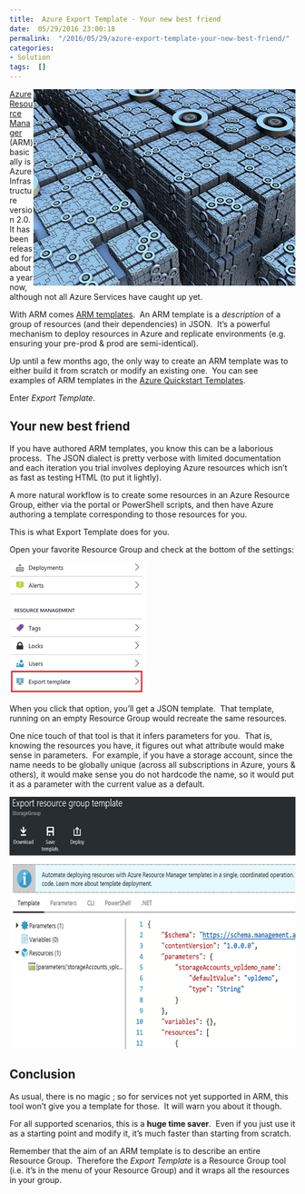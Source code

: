 ```yaml
---
title:  Azure Export Template - Your new best friend
date:  05/29/2016 23:00:18
permalink:  "/2016/05/29/azure-export-template-your-new-best-friend/"
categories:
- Solution
tags:  []
---
```

<img style="background-image:none;float:right;padding-top:0;padding-left:0;display:inline;padding-right:0;border:0;" title="From https://pixabay.com" src="assets/2016/5/azure-export-template-your-new-best-friend/grid-871475_6401.jpg" alt="From https://pixabay.com" width="462" height="346" align="right" border="0" /><a href="https://azure.microsoft.com/en-us/documentation/articles/resource-group-overview/" target="_blank">Azure Resource Manager</a> (ARM) basically is Azure Infrastructure version 2.0.  It has been released for about a year now, although not all Azure Services have caught up yet.

With ARM comes <a href="https://azure.microsoft.com/en-us/documentation/articles/resource-group-authoring-templates/" target="_blank">ARM templates</a>.  An ARM template is a <em>description</em> of a group of resources (and their dependencies) in JSON.  It’s a powerful mechanism to deploy resources in Azure and replicate environments (e.g. ensuring your pre-prod &amp; prod are semi-identical).

Up until a few months ago, the only way to create an ARM template was to either build it from scratch or modify an existing one.  You can see examples of ARM templates in the <a href="https://azure.microsoft.com/en-us/documentation/templates/" target="_blank">Azure Quickstart Templates</a>.

Enter <em>Export Template</em>.
<h2>Your new best friend</h2>
If you have authored ARM templates, you know this can be a laborious process.  The JSON dialect is pretty verbose with limited documentation and each iteration you trial involves deploying Azure resources which isn’t as fast as testing HTML (to put it lightly).

A more natural workflow is to create some resources in an Azure Resource Group, either via the portal or PowerShell scripts, and then have Azure authoring a template corresponding to those resources for you.

This is what Export Template does for you.

Open your favorite Resource Group and check at the bottom of the settings:

<a href="assets/2016/5/azure-export-template-your-new-best-friend/image1.png"><img style="background-image:none;padding-top:0;padding-left:0;display:inline;padding-right:0;border:0;" title="image" src="assets/2016/5/azure-export-template-your-new-best-friend/image_thumb1.png" alt="image" width="240" height="232" border="0" /></a>

When you click that option, you’ll get a JSON template.  That template, running on an empty Resource Group would recreate the same resources.

One nice touch of that tool is that it infers parameters for you.  That is, knowing the resources you have, it figures out what attribute would make sense in parameters.  For example, if you have a storage account, since the name needs to be globally unique (across all subscriptions in Azure, yours &amp; others), it would make sense you do not hardcode the name, so it would put it as a parameter with the current value as a default.

<a href="assets/2016/5/azure-export-template-your-new-best-friend/image3.png"><img style="background-image:none;padding-top:0;padding-left:0;display:inline;padding-right:0;border:0;" title="image" src="assets/2016/5/azure-export-template-your-new-best-friend/image_thumb3.png" alt="image" width="640" height="444" border="0" /></a>
<h2>Conclusion</h2>
As usual, there is no magic ; so for services not yet supported in ARM, this tool won’t give you a template for those.  It will warn you about it though.

For all supported scenarios, this is a <strong>huge time saver</strong>.  Even if you just use it as a starting point and modify it, it’s much faster than starting from scratch.

Remember that the aim of an ARM template is to describe an entire Resource Group.  Therefore the <em>Export Template</em> is a Resource Group tool (i.e. it’s in the menu of your Resource Group) and it wraps all the resources in your group.